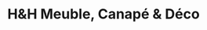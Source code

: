 ---
title: "H&H Meuble, Canapé & Déco"
url: /ville-la-grand/heth-meuble-canape-et-deco/
shop: meubles
---
